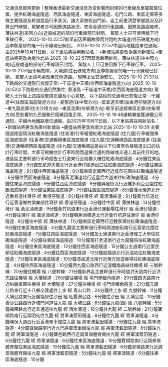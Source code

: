 交通消息即時更新 | 整理香港最新交通消息及受影響而封閉的行車線及車龍龍尾位置，提供紅磡海底隧道、西區海底隧道、東區海底隧道、屯門公路、東區走廊等多條主要隧道及幹道路面行車狀況，讓大家放假出門前、返工前更清楚掌握路況及計算出門時間，駕駛者亦可因應道路狀況，安排合適的行車路線。因緊急路面維修，薄扶林道(來回方向)近般咸道的部份行車線現已封閉。 駕駛人士只可使用餘下行車線行車。 2025-10-10 22:57較早前因車輛故障而封閉的大埔道(往石硤尾方向)近李鄭屋邨的唯一行車線現已解封。 2025-10-10 22:57中國內地鐵路單位通報，由2025年10月11日起，以下車站將採用新站名： •新塘站將更改為廣州新塘站 •慶盛站將更改為南沙北站 2025-10-10 22:57因緊急路面維修，薄扶林道(往中環方向)近般咸道的部份行車線現已封閉。 駕駛人士只可使用餘下行車線行車。 2025-10-10 21:51因車輛故障，大埔道(往石硤尾方向)近李鄭屋邨的唯一行車線現已封閉。 駕駛人士請考慮改用其他道路。 現時上址交通繁忙。 2025-10-10 21:37以下路段的交通現已恢復正常: –干諾道中天橋(往西區海底隧道方向) 2025-10-10 20:52以下路段的交通仍然繁忙: 香港島 –干諾道中天橋(往西區海底隧道方向) 駕駛人士行經上述路段敬請忍讓及小心駕駛。 以下路段的交通現已恢復正常: –干諾道中(往西區海底隧道方向) –夏慤道(往中環方向) –堅拿道天橋(往香港仔隧道方向) –東九龍走廊(往尖沙咀方向) –東區走廊(往柴灣方向) 較早前途經東區走廊(往柴灣方向)受影響的九巴服務已陸續回復正常。 2025-10-10 19:48運輸署接獲港鐵公司通知，中國內地鐵路單位通報，由2025年10月11日起，以下車站將採用新站名： •新塘站將更改為廣州新塘站 •慶盛站將更改為南沙北站 2025-10-10 19:39 主要隧道路面情況紅磡海底隧道 (往香港)行車緩慢紅磡海底隧道 (往九龍)行車緩慢東區海底隧道 (往香港)交通暢順東區海底隧道 (往九龍)交通暢順西區海底隧道 (往香港)交通暢順西區海底隧道 (往九龍)交通暢順這是由以下位置至各條隧道出口的估計行車時間，大家可根據估計行車時間而選擇合適的路線或交通工具前往目的地。港島區主要幹道行車時間告士打道東行近稅務大樓往紅磡海底隧道 : 4分鐘往東區海底隧道 : 9分鐘堅拿道天橋北行近香港仔隧道出口往紅磡海底隧道 : 4分鐘往東區海底隧道 : 9分鐘往西區海底隧道 : 8分鐘東區走廊西行近城市花園往紅磡海底隧道 : 6分鐘往西區海底隧道 : 8分鐘黃泥涌道北行近皇后大道東往紅磡海底隧道 : 4分鐘往東區海底隧道 : 9分鐘往西區海底隧道 : 9分鐘興發街北行近維多利亞公園往紅磡海底隧道 : 5分鐘往東區海底隧道 : 7分鐘往西區海底隧道 : 8分鐘淺水灣道北行近香島道往灣仔 經 香港仔隧道 : 8分鐘往灣仔 經 黃泥涌峽道 : 9分鐘黃竹坑道北行近香港鄉村俱樂部往灣仔 經 香港仔隧道 : 4分鐘往中區 經 薄扶林道 : 13分鐘往灣仔 經 黃泥涌峽道 : 9分鐘黃竹坑道東行近香港仔運動場往灣仔 經 香港仔隧道 : 4分鐘往灣仔 經 黃泥涌峽道 : 8分鐘鴨脷洲橋道北行近黃竹坑道往灣仔 經 香港仔隧道 : 6分鐘往中區 經 薄扶林道 : 11分鐘東區走廊西行近鯉景灣往紅磡海底隧道 : 9分鐘往東區海底隧道 : 4分鐘九龍區主要幹道行車時間渡船街南行近富榮花園往紅磡海底隧道 : 7分鐘往西區海底隧道 : 14分鐘加士居道東行近香港理工大學往紅磡海底隧道 : 4分鐘往東區海底隧道 : 10分鐘窩打老道南行近九龍醫院往紅磡海底隧道 : 6分鐘往東區海底隧道 : 12分鐘往西區海底隧道 : 15分鐘公主道南行近愛民邨往紅磡海底隧道 : 4分鐘往西區海底隧道 : 12分鐘啟福道北行近油站往紅磡海底隧道 : 7分鐘往東區海底隧道 : 10分鐘漆咸道北南行近佛光街遊樂場往紅磡海底隧道 : 4分鐘往西區海底隧道 : 10分鐘西九龍公路西行近港鐵南昌站往機場 經 三號幹線 : 20分鐘往機場 經 八號幹線 : 21分鐘新界區主要幹道行車時間洪天路南行近洪志路往機場 經 大欖隧道 : 29分鐘往機場 經 屯門赤鱲角隧道 : 20分鐘朗天路南行近柏麗豪園往機場 經 大欖隧道 : 27分鐘往機場 經 屯門赤鱲角隧道 : 21分鐘元朗公路東行近十八鄉交匯處往上水 經 青山公路 : 24分鐘往上水 經 九號幹線 : 11分鐘大埔公路東行近廣福邨往沙田 經 吐露港公路 : 6分鐘往沙田 經 大埔公路 : 10分鐘青沙公路西行近城門河道往九龍 經 大埔公路 : 6分鐘往九龍(西) 經 八號幹線 : 5分鐘福民路北行近普通道往九龍 經 清水灣道 : 16分鐘往九龍 經 二號幹線 : 21分鐘寶順路南行近頌明苑往九龍 經 將軍澳藍田隧道 : 8分鐘往九龍 經 將軍澳隧道 : 4分鐘環保大道西行近香港單車館往九龍 經 將軍澳藍田隧道 : 7分鐘往九龍 經 將軍澳隧道 : 4分鐘寶康路南行近九巴將軍澳車廠往九龍 經 將軍澳藍田隧道 : 8分鐘往九龍 經 將軍澳隧道 : 4分鐘寶邑路西行近調景嶺體育館往九龍 經 將軍澳藍田隧道 : 6分鐘往九龍 經 將軍澳隧道 : 6分鐘往東區海底隧道 : 10分鐘寶順路南行近調景嶺體育館往東區海底隧道 : 10分鐘往九龍 經 將軍澳藍田隧道 : 6分鐘翠嶺路東行近調景嶺體育館往九龍 經 將軍澳藍田隧道 : 5分鐘往九龍 經 將軍澳隧道 : 6分鐘往東區海底隧道 : 10分鐘